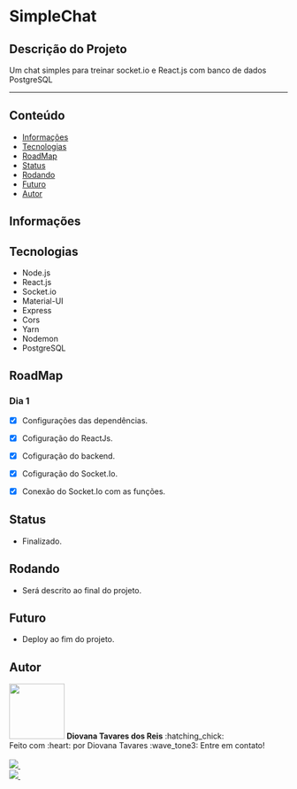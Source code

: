 # SimpleChat

## Descrição do Projeto
Um chat simples para treinar socket.io e React.js com banco de dados PostgreSQL
<hr></hr>

## Conteúdo
* [Informações](#Informações)
* [Tecnologias](#Tecnologias)
* [RoadMap](#RoadMap)
* [Status](#Status)
* [Rodando](#Rodando)
* [Futuro](#Futuro)
* [Autor](#Autor)

## Informações


## Tecnologias
* Node.js
* React.js
* Socket.io
* Material-UI
* Express 
* Cors
* Yarn
* Nodemon
* PostgreSQL


## RoadMap
### Dia 1
- [X] Configurações das dependências.
- [X] Cofiguração do ReactJs.
- [X] Cofiguração do backend.
- [X] Cofiguração do Socket.Io.
- [X] Conexão do Socket.Io com as funções.


## Status
- Finalizado.


## Rodando
- Será descrito ao final do projeto.


## Futuro
- Deploy ao fim do projeto.


## Autor
<img src="https://avatars.githubusercontent.com/u/78224429?s=400&u=2dd2a42c63a60f2a1f519a16828ef8f0aa755467&v=4" width="100px;" alt=""/>
<b>Diovana Tavares dos Reis</b> :hatching_chick: <br>
Feito com :heart: por Diovana Tavares :wave_tone3: Entre em contato! <br><br>
<a href="https://www.instagram.com/diovana_tavares/"> 
    <img src="https://img.shields.io/badge/Instagram-E4405F?style=for-the-badge&logo=instagram&logoColor=white" />
</a>&nbsp;&nbsp; <br>
<a href="mailto:diovanatavaresr@gmail.com">
    <img src="https://img.shields.io/badge/Gmail-D14836?style=for-the-badge&logo=gmail&logoColor=white" />
</a>&nbsp;&nbsp; <br>
